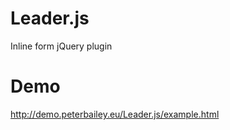 Leader.js
=========

Inline form jQuery plugin

Demo
====

http://demo.peterbailey.eu/Leader.js/example.html
